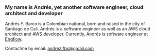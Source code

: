 ### My name is Andrés, yet another software engineer, cloud architect and developer


Andrés F. Barco is a Colombian national, born and raised in the  city of Santiago de Cali. 
Andrés is a software engineer as well as an AWS cloud architect and AWS developer. 
Currently, Andrés is software engineer at [Engflow](https://www.engflow.com). 



Contactme by email: andrez.fbs@gmail.com
<!--
**anfelbar/anfelbar** is a ✨ _special_ ✨ repository because its `README.md` (this file) appears on your GitHub profile.

Here are some ideas to get you started:

- 🔭 I’m currently working on ...
- 🌱 I’m currently learning ...
- 👯 I’m looking to collaborate on ...
- 🤔 I’m looking for help with ...
- 💬 Ask me about ...
- 📫 How to reach me: ...
- 😄 Pronouns: ...
- ⚡ Fun fact: ...
-->
